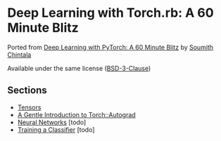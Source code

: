 # Deep Learning with Torch.rb: A 60 Minute Blitz

Ported from [Deep Learning with PyTorch: A 60 Minute Blitz](https://pytorch.org/tutorials/beginner/deep_learning_60min_blitz.html) by [Soumith Chintala](https://soumith.ch/)

Available under the same license ([BSD-3-Clause](LICENSE-blitz-tutorial.txt))

## Sections

- [Tensors](tensors.md)
- [A Gentle Introduction to Torch::Autograd](autograd.md)
- [Neural Networks](neural_networks.md) [todo]
- [Training a Classifier](classifier.md) [todo]
